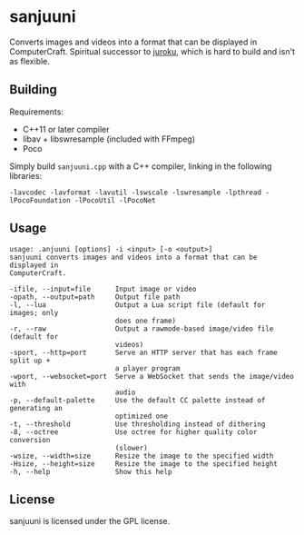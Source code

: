 # sanjuuni
Converts images and videos into a format that can be displayed in ComputerCraft. Spiritual successor to [juroku](https://github.com/tmpim/juroku), which is hard to build and isn't as flexible.

## Building
Requirements:
* C++11 or later compiler
* libav + libswresample (included with FFmpeg)
* Poco

Simply build `sanjuuni.cpp` with a C++ compiler, linking in the following libraries:
```
-lavcodec -lavformat -lavutil -lswscale -lswresample -lpthread -lPocoFoundation -lPocoUtil -lPocoNet
```

## Usage
```
usage: .anjuuni [options] -i <input> [-o <output>]
sanjuuni converts images and videos into a format that can be displayed in 
ComputerCraft.

-ifile, --input=file      Input image or video
-opath, --output=path     Output file path
-l, --lua                 Output a Lua script file (default for images; only 
                          does one frame)
-r, --raw                 Output a rawmode-based image/video file (default for
                          videos)
-sport, --http=port       Serve an HTTP server that has each frame split up + 
                          a player program
-wport, --websocket=port  Serve a WebSocket that sends the image/video with 
                          audio
-p, --default-palette     Use the default CC palette instead of generating an 
                          optimized one
-t, --threshold           Use thresholding instead of dithering
-8, --octree              Use octree for higher quality color conversion 
                          (slower)
-wsize, --width=size      Resize the image to the specified width
-Hsize, --height=size     Resize the image to the specified height
-h, --help                Show this help
```

## License
sanjuuni is licensed under the GPL license.